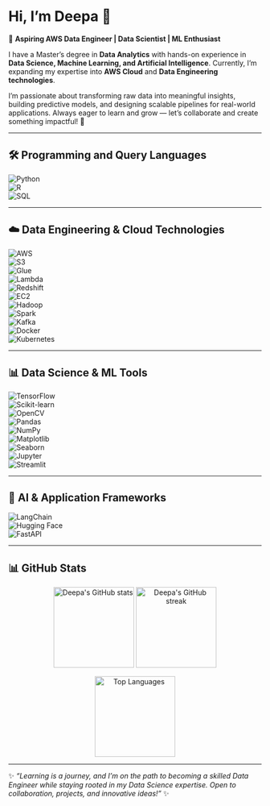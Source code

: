 # Hi, I’m Deepa 👋  

🚀 **Aspiring AWS Data Engineer | Data Scientist | ML Enthusiast**  

I have a Master’s degree in **Data Analytics** with hands-on experience in **Data Science, Machine Learning, and Artificial Intelligence**. Currently, I’m expanding my expertise into **AWS Cloud** and **Data Engineering technologies**.  

I’m passionate about transforming raw data into meaningful insights, building predictive models, and designing scalable pipelines for real-world applications. Always eager to learn and grow — let’s collaborate and create something impactful! 🌟  

---

## 🛠️ Programming and Query Languages  
![Python](https://img.shields.io/badge/Python-3776AB?style=for-the-badge&logo=python&logoColor=white)  
![R](https://img.shields.io/badge/R-276DC3?style=for-the-badge&logo=r&logoColor=white)  
![SQL](https://img.shields.io/badge/SQL-CC2927?style=for-the-badge&logo=databricks&logoColor=white)  

---

## ☁️ Data Engineering & Cloud Technologies  
![AWS](https://img.shields.io/badge/AWS-232F3E?style=for-the-badge&logo=amazon-aws&logoColor=white)  
![S3](https://img.shields.io/badge/Amazon%20S3-569A31?style=for-the-badge&logo=amazons3&logoColor=white)  
![Glue](https://img.shields.io/badge/AWS%20Glue-FF9900?style=for-the-badge&logo=amazon-aws&logoColor=white)  
![Lambda](https://img.shields.io/badge/AWS%20Lambda-FF9900?style=for-the-badge&logo=awslambda&logoColor=white)  
![Redshift](https://img.shields.io/badge/Amazon%20Redshift-8C4FFF?style=for-the-badge&logo=amazon-redshift&logoColor=white)  
![EC2](https://img.shields.io/badge/Amazon%20EC2-FF9900?style=for-the-badge&logo=amazonec2&logoColor=white)  
![Hadoop](https://img.shields.io/badge/Hadoop-FFCC00?style=for-the-badge&logo=apachehadoop&logoColor=black)  
![Spark](https://img.shields.io/badge/Apache%20Spark-E25A1C?style=for-the-badge&logo=apachespark&logoColor=white)  
![Kafka](https://img.shields.io/badge/Apache%20Kafka-231F20?style=for-the-badge&logo=apachekafka&logoColor=white)  
![Docker](https://img.shields.io/badge/Docker-2496ED?style=for-the-badge&logo=docker&logoColor=white)  
![Kubernetes](https://img.shields.io/badge/Kubernetes-326CE5?style=for-the-badge&logo=kubernetes&logoColor=white)  

---

## 📊 Data Science & ML Tools  
![TensorFlow](https://img.shields.io/badge/TensorFlow-FF6F00?style=for-the-badge&logo=tensorflow&logoColor=white)  
![Scikit-learn](https://img.shields.io/badge/Scikit--Learn-F7931E?style=for-the-badge&logo=scikitlearn&logoColor=white)  
![OpenCV](https://img.shields.io/badge/OpenCV-5C3EE8?style=for-the-badge&logo=opencv&logoColor=white)  
![Pandas](https://img.shields.io/badge/Pandas-150458?style=for-the-badge&logo=pandas&logoColor=white)  
![NumPy](https://img.shields.io/badge/Numpy-013243?style=for-the-badge&logo=numpy&logoColor=white)  
![Matplotlib](https://img.shields.io/badge/Matplotlib-003B57?style=for-the-badge&logo=plotly&logoColor=white)  
![Seaborn](https://img.shields.io/badge/Seaborn-0077B6?style=for-the-badge&logoColor=white)  
![Jupyter](https://img.shields.io/badge/Jupyter-F37626?style=for-the-badge&logo=jupyter&logoColor=white)  
![Streamlit](https://img.shields.io/badge/Streamlit-FF4B4B?style=for-the-badge&logo=streamlit&logoColor=white)  

---

## 🤖 AI & Application Frameworks  
![LangChain](https://img.shields.io/badge/LangChain-121212?style=for-the-badge&logo=chainlink&logoColor=white)  
![Hugging Face](https://img.shields.io/badge/Hugging%20Face-FFD21E?style=for-the-badge&logo=huggingface&logoColor=black)  
![FastAPI](https://img.shields.io/badge/FastAPI-009688?style=for-the-badge&logo=fastapi&logoColor=white)  

---

## 📊 GitHub Stats  

<p align="center">
  <img src="https://github-readme-stats.vercel.app/api?username=YOUR_GITHUB_USERNAME&show_icons=true&theme=radical" alt="Deepa's GitHub stats" height="160" />
  <img src="https://github-readme-streak-stats.herokuapp.com/?user=YOUR_GITHUB_USERNAME&theme=radical" alt="Deepa's GitHub streak" height="160" />
</p>  

<p align="center">
  <img src="https://github-readme-stats.vercel.app/api/top-langs/?username=YOUR_GITHUB_USERNAME&layout=compact&theme=radical" alt="Top Languages" height="160" />
</p>  

---

✨ *“Learning is a journey, and I’m on the path to becoming a skilled Data Engineer while staying rooted in my Data Science expertise. Open to collaboration, projects, and innovative ideas!”* ✨

